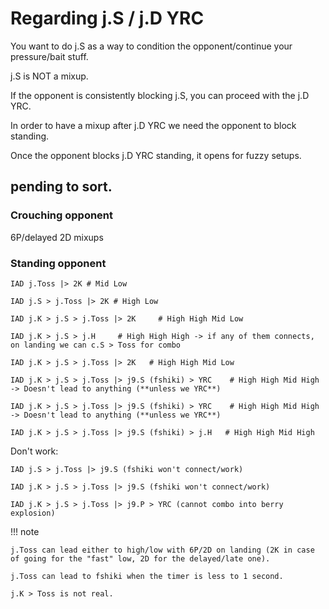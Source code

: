 
# Regarding j.S / j.D YRC

You want to do j.S as a way to condition the opponent/continue your pressure/bait stuff.

j.S is NOT a mixup.

If the opponent is consistently blocking j.S, you can proceed with the j.D YRC.

In order to have a mixup after j.D YRC we need the opponent to block standing.

Once the opponent blocks j.D YRC standing, it opens for fuzzy setups.

## pending to sort.

### Crouching opponent

6P/delayed 2D mixups

### Standing opponent

```
IAD j.Toss |> 2K # Mid Low

IAD j.S > j.Toss |> 2K # High Low

IAD j.K > j.S > j.Toss |> 2K     # High High Mid Low

IAD j.K > j.S > j.H     # High High High -> if any of them connects, on landing we can c.S > Toss for combo

IAD j.K > j.S > j.Toss |> 2K   # High High Mid Low

IAD j.K > j.S > j.Toss |> j9.S (fshiki) > YRC    # High High Mid High -> Doesn't lead to anything (**unless we YRC**)

IAD j.K > j.S > j.Toss |> j9.S (fshiki) > YRC    # High High Mid High -> Doesn't lead to anything (**unless we YRC**)

IAD j.K > j.S > j.Toss |> j9.S (fshiki) > j.H   # High High Mid High
```

Don't work:

```
IAD j.S > j.Toss |> j9.S (fshiki won't connect/work)

IAD j.K > j.S > j.Toss |> j9.S (fshiki won't connect/work)

IAD j.K > j.S > j.Toss |> j9.P > YRC (cannot combo into berry explosion)
```


!!! note

    j.Toss can lead either to high/low with 6P/2D on landing (2K in case of going for the "fast" low, 2D for the delayed/late one).

    j.Toss can lead to fshiki when the timer is less to 1 second.

    j.K > Toss is not real.

